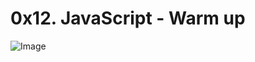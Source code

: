 # 0x12. JavaScript - Warm up

![Image](https://s3.amazonaws.com/intranet-projects-files/holbertonschool-higher-level_programming+/303/Javascript-535.png.jpeg)
